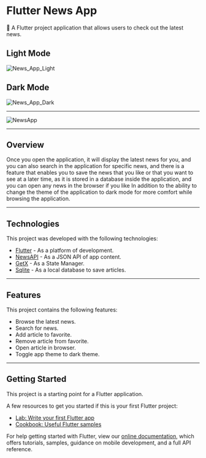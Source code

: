 # Flutter News App

🚀 A Flutter project application that allows users to check out the latest news.

## Light Mode
![News_App_Light](https://user-images.githubusercontent.com/64075836/137609396-03d95e38-8803-4bea-91db-369888855523.jpg)

## Dark Mode
![News_App_Dark](https://user-images.githubusercontent.com/64075836/137609408-bdf2c7a9-73b4-4fb2-b7e5-7d80e13fc0fa.jpg)

---

![NewsApp](https://user-images.githubusercontent.com/64075836/137609454-6ce7e39b-63ff-41e5-876e-fb3efc7f93ee.gif)

---

## Overview
Once you open the application, it will display the latest news for you, and you can also search in the application for specific news, and there is a feature that enables you to save the news that you like or that you want to see at a later time, as it is stored in a database inside the application, and you can open any news in the browser if you like In addition to the ability to change the theme of the application to dark mode for more comfort while browsing the application.

---
## Technologies

This project was developed with the following technologies:

- [Flutter](https://flutter.dev/) - As a platform of development.
- [NewsAPI](https://newsapi.org) - As a JSON API of app content.
- [GetX](https://pub.dev/packages/get) - As a State Manager.
- [Sqlite](https://pub.dev/packages/sqflite) - As a local database to save articles.

---

## Features

This project contains the following features:

- Browse the latest news.
- Search for news.
- Add article to favorite.
- Remove article from favorite.
- Open article in browser.
- Toggle app theme to dark theme.

---

## Getting Started

This project is a starting point for a Flutter application.

A few resources to get you started if this is your first Flutter project:

- [Lab: Write your first Flutter app](https://flutter.dev/docs/get-started/codelab)
- [Cookbook: Useful Flutter samples](https://flutter.dev/docs/cookbook)

For help getting started with Flutter, view our
[online documentation](https://flutter.dev/docs), which offers tutorials,
samples, guidance on mobile development, and a full API reference.
